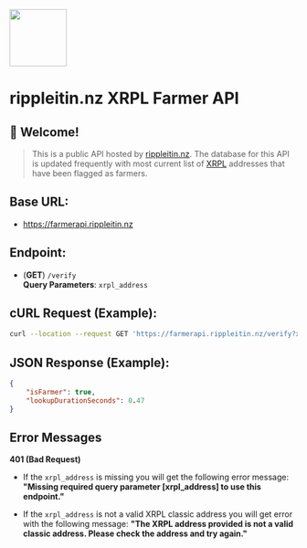 <img src="https://i.imgur.com/JwUGvaT.jpg" width="100px"/><br>
# **rippleitin.nz XRPL Farmer API**

## 👋 Welcome!

> This is a public API hosted by [rippleitin.nz](https://rippleitin.nz). The database for this API is updated frequently with most current list of [XRPL](https://xrpl.org) addresses that have been flagged as farmers.

## **Base URL:**
- https://farmerapi.rippleitin.nz
## **Endpoint:**

- (**GET**) `/verify` 
<br> **Query Parameters**: `xrpl_address`

## **cURL Request (Example):**

```bash
curl --location --request GET 'https://farmerapi.rippleitin.nz/verify?xrpl_address=r36PzVWGbVaUvLaqej22BFEHi4m37ufBte'
```

## **JSON Response (Example):**

```JSON
{
    "isFarmer": true,
    "lookupDurationSeconds": 0.47
}
```

## **Error Messages**

**401 (Bad Request)**

- If the `xrpl_address` is missing you will get the following error message:
**"Missing required query parameter [xrpl_address] to use this endpoint."**

- If the `xrpl_address` is not a valid XRPL classic address you will get error with the following message: 
**"The XRPL address provided is not a valid classic address. Please check the address and try again."**



